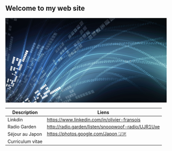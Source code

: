 ## Welcome to my web site

![GitHub Logo](/osi-datenstrom-t.jpg)


|Description|Liens|
|--|--|
|Linkdin|https://www.linkedin.com/in/olivier-fransois|
|Radio Garden|http://radio.garden/listen/snoopwoof-radio/UJR1Uxe|
|Séjour au Japon|[https://photos.google.com/Japon :jp: ](https://photos.google.com/share/AF1QipM8fd-S53PkWaAnQkC_yxfHqu5sjR072I9rRs6L2YtV2srHEynxPW7IL0fgtvur7w?key=ODJrYWloT3hueU54V09TRzNvNmx5YUpSekh1dGp3)|
|Curriculum vitae||
